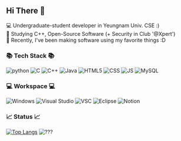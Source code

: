 ## Hi There 👋
💻 Undergraduate-student developer in Yeungnam Univ. CSE :)</br>
🌱 Studying C++, Open-Source Software (+ Security in Club '@Xpert')</br>
🌳 Recently, I've been making software using my favorite things :D </br>

### 📚 Tech Stack 📚
![python](https://img.shields.io/badge/Python-FFD43B?style=for-the-badge&logo=python&logoColor=blue)
![C](https://img.shields.io/badge/C-00599C?style=for-the-badge&logo=c&logoColor=white)
![C++](https://img.shields.io/badge/c++-%2300599C.svg?style=for-the-badge&logo=c%2B%2B&logoColor=white)
![Java](https://img.shields.io/badge/java-%23ED8B00.svg?style=for-the-badge&logo=openjdk&logoColor=white)
![HTML5](https://img.shields.io/badge/HTML5-E34F26?style=for-the-badge&logo=html5&logoColor=white)
![CSS](https://img.shields.io/badge/CSS3-1572B6?style=for-the-badge&logo=css3&logoColor=white)
![JS](https://img.shields.io/badge/JavaScript-F7DF1E?style=for-the-badge&logo=javascript&logoColor=black)
![MySQL](https://img.shields.io/badge/MySQL-005C84?style=for-the-badge&logo=mysql&logoColor=white)

### 💻 Workspace 💻
![Windows](https://img.shields.io/badge/Windows-0078D6?style=for-the-badge&logo=windows&logoColor=white)
![Visual Studio](https://img.shields.io/badge/Visual%20Studio-5C2D91.svg?style=for-the-badge&logo=visual-studio&logoColor=white)
![VSC](https://img.shields.io/badge/VSCode-0078D4?style=for-the-badge&logo=visual%20studio%20code&logoColor=white)
![Eclipse](https://img.shields.io/badge/Eclipse-2C2255?style=for-the-badge&logo=eclipse&logoColor=white)
![Notion](https://img.shields.io/badge/Notion-000000?style=for-the-badge&logo=notion&logoColor=white)

### 📈 Status 📈
﻿[![Top Langs](https://github-readme-stats.vercel.app/api/top-langs/?username=hansatcode&langs_count=10&layout=compact&theme=white)](https://github.com/hansatcode)
![???](https://github-readme-stats.vercel.app/api?username=hansatcode&count_private=true&show_icons=true&&theme=default)
